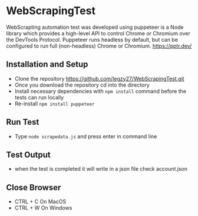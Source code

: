 # WebScrapingTest

WebScrapting automation test was developed using puppeteer is a Node library which provides a high-level API to control Chrome or Chromium over the DevTools Protocol. Puppeteer runs headless by default, but can be configured to run full (non-headless) Chrome or Chromium. https://pptr.dev/


## Installation and Setup

* Clone the repository https://github.com/legzy27/WebScrapingTest.git
* Once you download the repository cd into the directory
* Install necessary dependencies with `npm install` command before the tests can run locally
* Re-install `npm install puppeteer` 


## Run Test
* Type `node scrapedata.js` and press enter in command line

## Test Output
* when the test is completed it will write in a json file check account.json 

## Close Browser
* CTRL + C On MacOS
* CTRL + W On Windows


